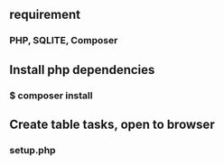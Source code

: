 ## requirement
### PHP, SQLITE, Composer
## Install php dependencies
### $ composer install
## Create table tasks, open to browser
### setup.php
